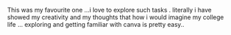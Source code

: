 This was my favourite one ...i love to explore such tasks .
literally i have showed my creativity and my thoughts that how i would imagine my college life ...
exploring and getting familiar with canva is pretty easy..
